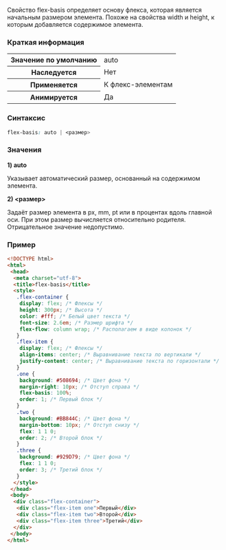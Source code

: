 Свойство flex-basis определяет основу флекса, которая является начальным размером элемента. Похоже на свойства width и height, к которым добавляется содержимое элемента.

### Краткая информация
<table>
	<tbody>
		<tr>
			<th>Значение по умолчанию </th>
			<td>auto</td>
		</tr>
		<tr>
			<th>Наследуется</th>
			<td>Нет</td>
		</tr>
		<tr>
			<th>Применяется</th>
			<td>К флекс-элементам </td>
		</tr>
		<tr>
			<th>Анимируется</th>
			<td>Да</td>
		</tr>
	</tbody>
</table>

### Синтаксис
```css
flex-basis: auto | <размер>
```

### Значения
__1) auto__

Указывает автоматический размер, основанный на содержимом элемента.

__2) <размер>__

Задаёт размер элемента в px, mm, pt или в процентах вдоль главной оси. При этом размер вычисляется относительно родителя. Отрицательное значение недопустимо.

### Пример
```html
<!DOCTYPE html>
<html>
 <head>
  <meta charset="utf-8">
  <title>flex-basis</title>
  <style>
   .flex-container {
    display: flex; /* Флексы */
    height: 300px; /* Высота */
    color: #fff; /* Белый цвет текста */
    font-size: 2.6em; /* Размер шрифта */
    flex-flow: column wrap; /* Располагаем в виде колонок */
   }
   .flex-item {
    display: flex; /* Флексы */
    align-items: center; /* Выравнивание текста по вертикали */
    justify-content: center; /* Выравнивание текста по горизонтали */
   }
   .one {
    background: #508694; /* Цвет фона */
    margin-right: 10px; /* Отступ справа */
    flex-basis: 100%;
    order: 1; /* Первый блок */
   }
   .two {
    background: #BB844C; /* Цвет фона */
    margin-bottom: 10px; /* Отступ снизу */
    flex: 1 1 0;
    order: 2; /* Второй блок */
   }
   .three {
    background: #929D79; /* Цвет фона */
    flex: 1 1 0;
    order: 3; /* Третий блок */
   }
  </style>
 </head>
 <body>
  <div class="flex-container">
   <div class="flex-item one">Первый</div>
   <div class="flex-item two">Второй</div>
   <div class="flex-item three">Третий</div>
  </div>
 </body>
</html>
```
